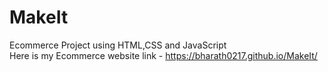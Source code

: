# MakeIt
Ecommerce Project using HTML,CSS and JavaScript <br>
Here is my Ecommerce website link - https://bharath0217.github.io/MakeIt/
